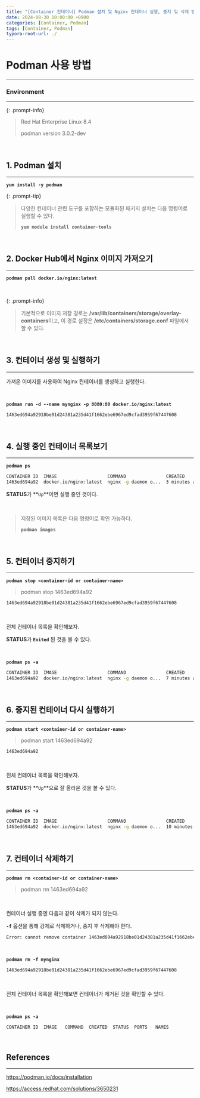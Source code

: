 ```yaml
---
title: "[Container 컨테이너] Podman 설치 및 Nginx 컨테이너 실행, 중지 및 삭제 방법"
date: 2024-08-30 10:00:00 +0900
categories: [Container, Podman]
tags: [Container, Podman]
typora-root-url: ./
---
```


# **Podman 사용 방법**

---

### **Environment**

---

{: .prompt-info}

> Red Hat Enterprise Linux 8.4
>
> podman version 3.0.2-dev

<br/>

## **1. Podman 설치**

---

**`yum install -y podman`**

{: .prompt-tip}

> 다양한 컨테이너 관련 도구를 포함하는 모듈화된 패키지 설치는 다음 명령어로 실행할 수 있다.
>
> **`yum module install container-tools`**

<br/>

## **2. Docker Hub에서 Nginx 이미지 가져오기**

---

**`podman pull docker.io/nginx:latest`**

<br/>

{: .prompt-info}

> 기본적으로 이미지 저장 경로는 **/var/lib/containers/storage/overlay-containers**이고, 이 경로 설정은 **/etc/containers/storage.conf** 파일에서 할 수 있다.

<br/>

## **3. 컨테이너 생성 및 실행하기**

---

가져온 이미지를 사용하여 Nginx 컨테이너를 생성하고 실행한다.

<br/>

**`podman run -d --name mynginx -p 8080:80 docker.io/nginx:latest`**

```bash
1463ed694a92918be01d24381a235d41f1662ebe6967ed9cfad3959f67447608
```

<br/>

## **4. 실행 중인 컨테이너 목록보기**

---

**`podman ps`**

```bash
CONTAINER ID  IMAGE                   COMMAND               CREATED        STATUS            PORTS                 NAMES
1463ed694a92  docker.io/nginx:latest  nginx -g daemon o...  3 minutes ago  Up 3 minutes ago  0.0.0.0:8080->80/tcp  mynginx
```

**STATUS**가 **`Up`**이면 실행 중인 것이다.

<br/>

> 저장된 이미지 목록은 다음 명령어로 확인 가능하다.
>
> **`podman images`**

<br/>

## **5. 컨테이너 중지하기**

---

**`podman stop <container-id or container-name>`**

> podman stop 1463ed694a92

```bash
1463ed694a92918be01d24381a235d41f1662ebe6967ed9cfad3959f67447608
```

<br/>

전체 컨테이너 목록을 확인해보자.

**STATUS**가 **`Exited`** 된 것을 볼 수 있다.

<br/>

**`podman ps -a`**

```bash
CONTAINER ID  IMAGE                   COMMAND               CREATED        STATUS                    PORTS                 NAMES
1463ed694a92  docker.io/nginx:latest  nginx -g daemon o...  7 minutes ago  Exited (0) 3 seconds ago  0.0.0.0:8080->80/tcp  mynginx
```

<br/>

## **6. 중지된 컨테이너 다시 실행하기**

---

**`podman start <container-id or container-name>`**

> podman start 1463ed694a92

```bash
1463ed694a92
```

<br/>

전체 컨테이너 목록을 확인해보자.

**STATUS**가 **`Up`**으로 잘 올라온 것을 볼 수 있다.

<br/>

**`podman ps -a`**

```bash
CONTAINER ID  IMAGE                   COMMAND               CREATED         STATUS            PORTS                 NAMES
1463ed694a92  docker.io/nginx:latest  nginx -g daemon o...  10 minutes ago  Up 2 seconds ago  0.0.0.0:8080->80/tcp  mynginx
```

<br/>

## **7. 컨테이너 삭제하기**

---

**`podman rm <container-id or container-name>`**

> podman rm 1463ed694a92

<br/>

컨테이너 실행 중엔 다음과 같이 삭제가 되지 않는다.

**`-f`** 옵션을 통해 강제로 삭제하거나, 중지 후 삭제해야 한다.

```bash
Error: cannot remove container 1463ed694a92918be01d24381a235d41f1662ebe6967ed9cfad3959f67447608 as it is running - running or paused containers cannot be removed without force: container state improper
```

<br/>

**`podman rm -f mynginx`**

```bash
1463ed694a92918be01d24381a235d41f1662ebe6967ed9cfad3959f67447608
```

<br/>

전체 컨테이너 목록을 확인해보면 컨테이너가 제거된 것을 확인할 수 있다.

<br/>

**`podman ps -a`**

```bash
CONTAINER ID  IMAGE   COMMAND  CREATED  STATUS  PORTS   NAMES
```

<br/>

## **References**

---

<https://podman.io/docs/installation>

<https://access.redhat.com/solutions/3650231>

<br/>
